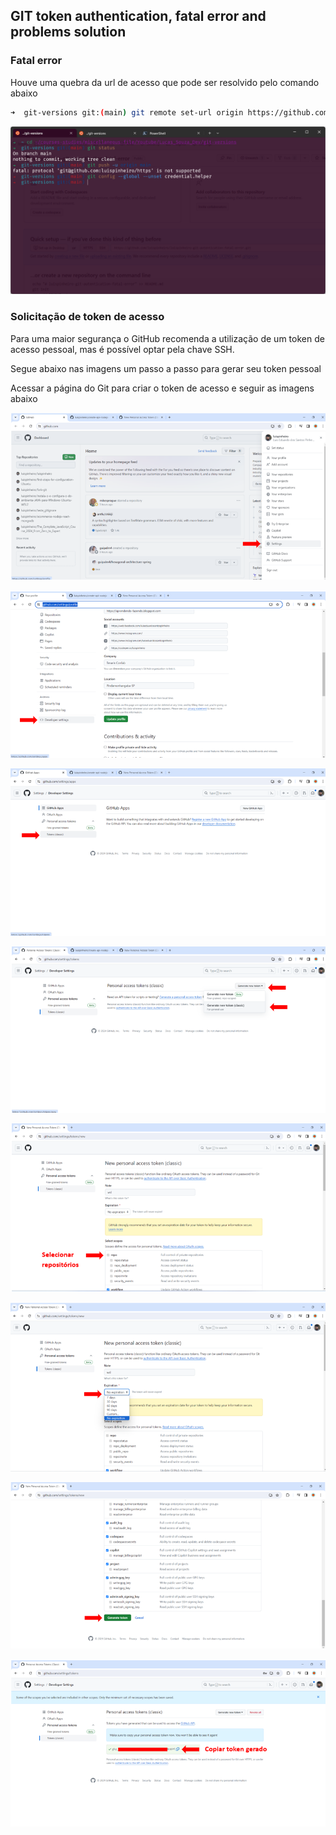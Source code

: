## GIT token authentication, fatal error and problems solution

### Fatal error

Houve uma quebra da url de acesso que pode ser resolvido pelo comando abaixo

```sh
➜  git-versions git:(main) git remote set-url origin https://github.com/luispinheiro/create-api-nodejs--typescript-react-ubuntu-wsl.git
```

![Alt text](image.png)

### Solicitação de token de acesso

Para uma maior segurança o GitHub recomenda a utilização de um token de acesso pessoal, mas é possível optar pela chave SSH.

Segue abaixo nas imagens um passo a passo para gerar seu token pessoal

Acessar a página do Git para criar o token de acesso e seguir as imagens abaixo

![Alt text](image-2.png)

![Alt text](image-3.png)

![Alt text](image-4.png)

![Alt text](image-5.png)

![Alt text](image-6.png)

![Alt text](image-7.png)

![Alt text](image-8.png)

![Alt text](image-9.png)
